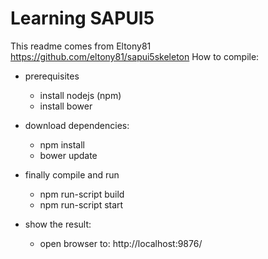 # Learning SAPUI5 #

This readme comes from Eltony81
https://github.com/eltony81/sapui5skeleton
How to compile:

- prerequisites
    - install nodejs (npm)
    - install bower

- download dependencies:
    - npm install
    - bower update

- finally compile and run
    - npm run-script build
    - npm run-script start

- show the result:
    - open browser to: http://localhost:9876/
